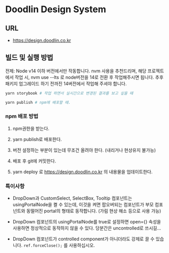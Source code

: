 # Doodlin Design System

## URL

- <https://design.doodlin.co.kr>

## 빌드 및 실행 방법

전제: Node v14 이하 버전에서만 작동합니다.
nvm 사용을 추천드리며, 해당 프로젝트에서 작업 시, nvm use --lts 로 node버전을 14로 전환 후 작업해주시면 됩니다.
추후 패키지 업그레이드 하기 전까진 14버전에서 작업해 주셔야 합니다.

```bash
yarn storybook # 작업 하면서 실시간으로 변경된 결과를 보고 싶을 때
```

```bash
yarn publish # npm에 배포할 때.
```

### npm 배포 방법

1. npm권한을 받는다.

1. yarn publish로 배포한다.

1. 버전 설정하는 부분이 있는데 무조건 올려야 한다. (내리거나 현상유지 불가능)

1. 배포 후 git에 커밋한다.

1. yarn deploy 로 <https://design.doodlin.co.kr> 의 내용물을 업데이트한다.

### 특이사항

- DropDown과 CustomSelect, SelectBox, Tooltip 컴포넌트는 usingPortalNode을 켤 수 있는데, 이것을 켜면 팝오버되는 컴포넌트가 부모 컴포넌트와 동떨어진 portal의 형태로 동작합니다. (가림 현상 해소 등으로 사용 가능)

- DropDown 컴포넌트의 usingPortalNode를 true로 설정하면 open={} 속성을 사용하면 정상적으로 동작하지 않을 수 있다. 당분간은 uncontrolled로 쓰시길...

- DropDown 컴포넌트가 controlled component가 아니더라도 강제로 끌 수 있습니다. `ref.forceClose();` 를 사용하십시오.

